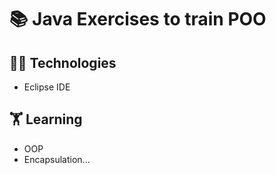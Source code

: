 # 📚 Java Exercises to train POO

## 👨‍💻 Technologies

- Eclipse IDE

## 🏋️ Learning

- OOP
- Encapsulation...
